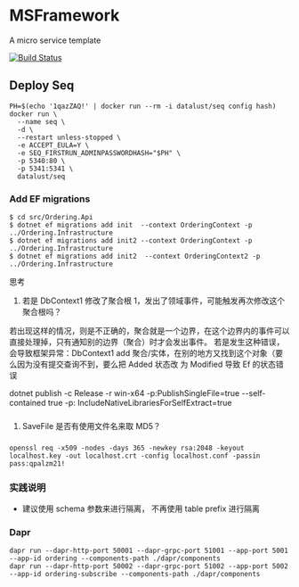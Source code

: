 # MSFramework

A micro service template

[![Build Status](https://dev.azure.com/zlzforever/cerberus/_apis/build/status/zlzforever.MSFramework?branchName=master)](https://dev.azure.com/zlzforever/cerberus/_build/latest?definitionId=10&branchName=master)

## Deploy Seq

```
PH=$(echo '1qazZAQ!' | docker run --rm -i datalust/seq config hash)
docker run \
  --name seq \
  -d \
  --restart unless-stopped \
  -e ACCEPT_EULA=Y \
  -e SEQ_FIRSTRUN_ADMINPASSWORDHASH="$PH" \
  -p 5340:80 \
  -p 5341:5341 \
  datalust/seq
```

### Add EF migrations

```
$ cd src/Ordering.Api
$ dotnet ef migrations add init  --context OrderingContext -p ../Ordering.Infrastructure
$ dotnet ef migrations add init2 --context OrderingContext -p ../Ordering.Infrastructure
$ dotnet ef migrations add init2  --context OrderingContext2 -p ../Ordering.Infrastructure
```

思考

1. 若是 DbContext1 修改了聚合根 1，发出了领域事件，可能触发再次修改这个聚合根吗？

若出现这样的情况，则是不正确的，聚合就是一个边界，在这个边界内的事件可以直接处理掉，只有通知别的边界（聚合）时才会发出事件。
若是发生这种错误，会导致框架异常：DbContext1 add 聚合/实体，在别的地方又找到这个对象（要么因为没有提交查询不到，要么把 Added
状态改
为 Modified 导致 Ef 的状态错误

dotnet publish -c Release -r win-x64 -p:PublishSingleFile=true --self-contained true -p:
IncludeNativeLibrariesForSelfExtract=true

###   

1. SaveFile 是否有使用文件名来取 MD5？

###

```
openssl req -x509 -nodes -days 365 -newkey rsa:2048 -keyout localhost.key -out localhost.crt -config localhost.conf -passin pass:qpalzm21!

```

### 实践说明

+ 建议使用 schema 参数来进行隔离， 不再使用 table prefix 进行隔离

### Dapr

```
dapr run --dapr-http-port 50001 --dapr-grpc-port 51001 --app-port 5001 --app-id ordering --components-path ./dapr/components
dapr run --dapr-http-port 50002 --dapr-grpc-port 51002 --app-port 5002 --app-id ordering-subscribe --components-path ./dapr/components
```